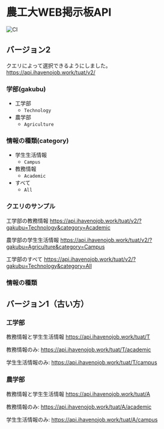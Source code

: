 # 農工大WEB掲示板API

![CI](https://github.com/pineapplehunter/tuat-feed-api/workflows/CI/badge.svg)

## バージョン2
クエリによって選択できるようにしました。
https://api.ihavenojob.work/tuat/v2/

### 学部(gakubu)
* 工学部
  * `Technology`
* 農学部
  * `Agriculture`

### 情報の種類(category)
* 学生生活情報
  * `Campus`
* 教務情報
  * `Academic`
* すべて
  * `All`

### クエリのサンプル

工学部の教務情報
https://api.ihavenojob.work/tuat/v2/?gakubu=Technology&category=Academic

農学部の学生生活情報
https://api.ihavenojob.work/tuat/v2/?gakubu=Agriculture&category=Campus

工学部のすべて
https://api.ihavenojob.work/tuat/v2/?gakubu=Technology&category=All

### 情報の種類

## バージョン1（古い方）
### 工学部

教務情報と学生生活情報 https://api.ihavenojob.work/tuat/T

教務情報のみ: https://api.ihavenojob.work/tuat/T/academic

学生生活情報のみ: https://api.ihavenojob.work/tuat/T/campus

### 農学部

教務情報と学生生活情報 https://api.ihavenojob.work/tuat/A

教務情報のみ: https://api.ihavenojob.work/tuat/A/academic

学生生活情報のみ: https://api.ihavenojob.work/tuat/A/campus
